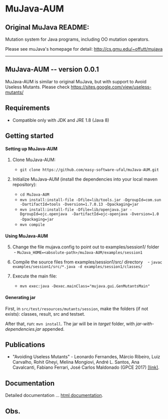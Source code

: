 MuJava-AUM
===========

Original MuJava README:
-------------------------
Mutation system for Java programs, including OO mutation operators.

Please see muJava's homepage for detail: http://cs.gmu.edu/~offutt/mujava

-------------------------------------------------------------------------

MuJava-AUM -- version 0.0.1
----------------
MuJava-AUM is similar to original MuJava, but with support to Avoid Useless Mutants.
Please check https://sites.google.com/view/useless-mutants/


Requirements
----------------
 - Compatible only with JDK and JRE 1.8 (Java 8)

Getting started
----------------
#### Setting up MuJava-AUM
1. Clone MuJava-AUM:
    - `git clone https://github.com/easy-software-ufal/muJava-AUM.git`

2. Initialize MuJava-AUM (install the dependencies into your local maven repository):
    - `cd MuJava-AUM`
    - `mvn install:install-file -Dfile=lib/tools.jar -DgroupId=com.sun  -DartifactId=tools -Dversion=1.7.0.13 -Dpackaging=jar`
    - `mvn install:install-file -Dfile=lib/openjava.jar -DgroupId=ojc.openjava  -DartifactId=ojc-openjava -Dversion=1.0 -Dpackaging=jar`
    
    - `mvn compile`


#### Using MuJava-AUM
5. Change the file mujava.config to point out to examples/session1/ folder
    - `MuJava_HOME=<absolute-path>/muJava-AUM/examples/session1`
6. Compile the source files from examples/session1/src/ directory
    - `javac examples/session1/src/*.java -d examples/session1/classes/`

7. Execute the main file:
    - `mvn exec:java -Dexec.mainClass="mujava.gui.GenMutantsMain"`

#### Generating jar

First, in `src/test/resources/mutants/session`, make the folders (if not exists): classes, result, src and testset.

After that, run: `mvn install`. The jar will be in *target* folder, with *jar-with-dependencies.jar* appended.


Publications
------------------
* "Avoiding Useless Mutants" - 
    Leonardo Fernandes, Márcio Ribeiro, Luiz Carvalho, Rohit Gheyi, Melina Mongiovi, André L. Santos, Ana Cavalcanti, Fabiano Ferrari, José Carlos Maldonado
    (GPCE 2017) [[link]][gpce17].

[gpce17]: https://conf.researchr.org/event/gpce-2017/gpce-2017-gpce-2017-avoiding-useless-mutants

Documentation
--------------------
Detailed documentation ...
[html documentation][htmldocs].

[htmldocs]: https://github.com/Nimrod-Easy-Lab/muJava-AUM


Obs.
----------------------

